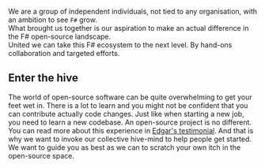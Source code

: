 ﻿We are a group of independent individuals, not tied to any organisation, with an ambition to see `F#` grow.  
What brought us together is our aspiration to make an actual difference in the F# open-source landscape.  
United we can take this F# ecosystem to the next level. By hand-ons collaboration and targeted efforts.

## Enter the hive

The world of open-source software can be quite overwhelming to get your feet wet in. There is a lot to learn and you might not be confident that you can contribute actually code changes.
Just like when starting a new job, you need to learn a new codebase. An open-source project is no different. You can read more about this experience in [Edgar's testimonial](../content/testimonials/EdgarGonzalez.md).
And that is why we want to invoke our collective hive-mind to help people get started.
We want to guide you as best as we can to scratch your own itch in the open-source space.
